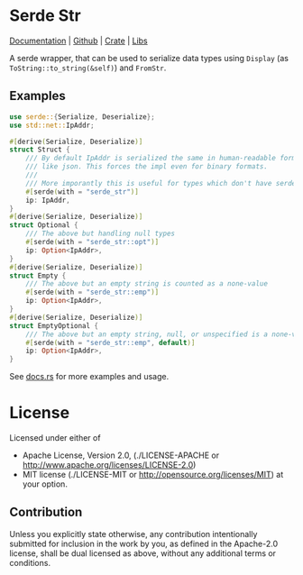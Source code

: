 ﻿Serde Str
=========

[Documentation][docs.rs] |
[Github][git] |
[Crate][crates.io] |
[Libs][lib.rs]

[docs.rs]: https://docs.rs/serde_str
[git]: https://github.com/tailhook/serde-str
[crates.io]: https://crates.io/crates/serde_str
[lib.rs]: https://lib.rs/serde_str

A serde wrapper, that can be used to serialize data types using `Display`
(as `ToString::to_string(&self)`) and `FromStr`.

Examples
-------

```rust
use serde::{Serialize, Deserialize};
use std::net::IpAddr;

#[derive(Serialize, Deserialize)]
struct Struct {
	/// By default IpAddr is serialized the same in human-readable formats
	/// like json. This forces the impl even for binary formats.
	///
	/// More imporantly this is useful for types which don't have serde impl.
	#[serde(with = "serde_str")]
	ip: IpAddr,
}
#[derive(Serialize, Deserialize)]
struct Optional {
	/// The above but handling null types
	#[serde(with = "serde_str::opt")]
	ip: Option<IpAddr>,
}
#[derive(Serialize, Deserialize)]
struct Empty {
	/// The above but an empty string is counted as a none-value
	#[serde(with = "serde_str::emp")]
	ip: Option<IpAddr>,
}
#[derive(Serialize, Deserialize)]
struct EmptyOptional {
	/// The above but an empty string, null, or unspecified is a none-value.
	#[serde(with = "serde_str::emp", default)]
	ip: Option<IpAddr>,
}
```

See [docs.rs][] for more examples and usage.

License
=======

Licensed under either of

* Apache License, Version 2.0,
  (./LICENSE-APACHE or http://www.apache.org/licenses/LICENSE-2.0)
* MIT license (./LICENSE-MIT or http://opensource.org/licenses/MIT)
  at your option.

Contribution
------------

Unless you explicitly state otherwise, any contribution intentionally
submitted for inclusion in the work by you, as defined in the Apache-2.0
license, shall be dual licensed as above, without any additional terms or
conditions.

